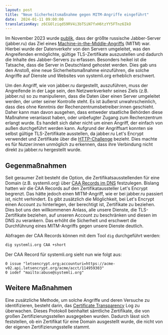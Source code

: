 ```yaml
---
layout: post
title: "Neue Sicherheitsmaßnahme gegen MITM-Angriffe eingeführt"
date:  2024-01-11 09:00:00
translationKey: z6CGOlziqdS9RV4i3bTSiN7fxH6tzYY5FTnz6IkO
---
```


Im November 2023 wurde [publik](https://notes.valdikss.org.ru/jabber.ru-mitm/), dass der größte russische Jabber-Server (jabber.ru) das Ziel eines [Machine-in-the-Middle-Angriffs](https://en.wikipedia.org/wiki/Man-in-the-middle_attack) (MITM) war. Hierbei wurde der Datenverkehr von den Servern umgeleitet, was den Angreifenden ermöglichte, gültige TLS-Zertifikate auszustellen und dadurch die Inhalte des Jabber-Servers zu erfassen. Besonders heikel ist die Tatsache, dass die Server in Deutschland gehostet werden. Dies gab uns den Anstoß, eine neue Sicherheitsmaßnahme einzuführen, die solche Angriffe auf Dienste und Websites von systemli.org erheblich erschwert.<!--more-->

Um den Angriff, wie von jabber.ru dargestellt, auszuführen, muss der Angreifende in der Lage sein, den Netzwerkverkehr seines Ziels (z.B. jabber.ru) so zu manipulieren, dass die Daten über einen Server umgeleitet werden, der unter seiner Kontrolle steht. Es ist äußerst unwahrscheinlich, dass dies ohne Kenntnis der Rechenzentrumsbetreiber:innen geschieht. Daher kann man davon ausgehen, dass entweder staatliche Behörden diese Maßnahme veranlasst haben, oder unbefugter Zugang zum Rechenzentrum erlangt wurde. Es handelt sich daher nicht um einen Angriff, der einfach von außen durchgeführt werden kann. Aufgrund der Angriffsart konnten sie selbst gültige TLS-Zertifikate ausstellen, da jabber.ru Let's Encrypt verwendet und Zertifikate über die [HTTP-Challenge](https://letsencrypt.org/docs/challenge-types/#http-01-challenge) bezieht. Dies machte es für Nutzer:innen unmöglich zu erkennen, dass ihre Verbindung nicht direkt zu jabber.ru hergestellt wurde.

## Gegenmaßnahmen

Seit geraumer Zeit besteht die Option, die Zertifikatsausstellenden für eine Domain (z.B. systemli.org) über [CAA Records im DNS](https://en.wikipedia.org/wiki/DNS_Certification_Authority_Authorization) festzulegen. Bislang hatten wir die CAA Records auf den Zertifikataussteller Let's Encrypt begrenzt. Das hätte jedoch einen MITM-Angriff, wie er bei jabber.ru passiert ist, nicht verhindert. Es gibt zusätzlich die Möglichkeit, bei Let's Encrypt einen Account zu hinterlegen, der berechtigt ist, Zertifikate zu beziehen. Dies bot uns den willkommenen Anlass, alle unsere Dienste, die TLS-Zertifikate beziehen, auf unseren Account zu beschränken und diesen im DNS zu verankern. Das erhöht die Sicherheit und erschwert die Durchführung eines MITM-Angriffs gegen unsere Dienste deutlich.

Abfragen der CAA Records können mit dem Tool `dig` durchgeführt werden:

```bash
dig systemli.org CAA +short
```

Der CAA Record für systemli.org sieht nun wie folgt aus:

```text
0 issue "letsencrypt.org;accounturi=https://acme-v02.api.letsencrypt.org/acme/acct/114959303"
0 iodef "mailto:abuse@systemli.org"
```

## Weitere Maßnahmen

Eine zusätzliche Methode, um solche Angriffe und deren Versuche zu identifizieren, besteht darin, das [Certificate Transparency](https://certificate.transparency.dev/) Log zu überwachen. Dieses Protokoll beinhaltet sämtliche Zertifikate, die von großen Zertifizierungsstellen ausgegeben wurden. Dadurch lässt sich feststellen, ob ein Zertifikat für eine Domain ausgestellt wurde, die nicht von der eigenen Zertifizierungsstelle stammt.
